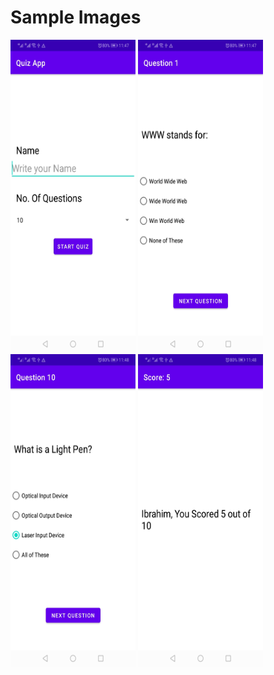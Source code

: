 # Sample Images

<img src="quiz-app-1.jpg" alt="Quiz App Start" width="200" height="500px"/>
<img src="quiz-app-2.jpg" alt="Quiz App Question" width="200" height="500px"/>

<img src="quiz-app-3.jpg" alt="Quiz App End" width="200" height="500px"/>
<img src="quiz-app-4.jpg" alt="Quiz App Score" width="200" height="500px"/>
